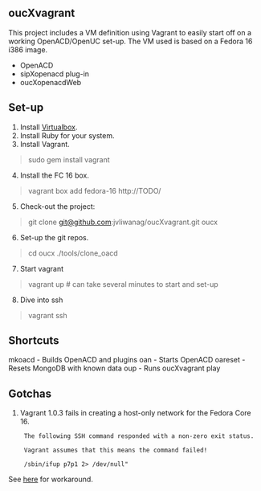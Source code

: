 oucXvagrant
-----------

This project includes a VM definition using Vagrant to easily start off on a working OpenACD/OpenUC set-up. The VM used is based on a Fedora 16 i386 image.

* OpenACD
* sipXopenacd plug-in
* oucXopenacdWeb


Set-up
------

1. Install [Virtualbox](http://virtualbox.org/).
2. Install Ruby for your system.
3. Install Vagrant.
> sudo gem install vagrant
4. Install the FC 16 box.
> vagrant box add fedora-16 http://TODO/
5. Check-out the project:
> git clone git@github.com:jvliwanag/oucXvagrant.git oucx
6. Set-up the git repos.
> cd oucx
> ./tools/clone_oacd
7. Start vagrant
> vagrant up # can take several minutes to start and set-up
8. Dive into ssh
> vagrant ssh

Shortcuts
---------
mkoacd - Builds OpenACD and plugins
oan - Starts OpenACD
oareset - Resets MongoDB with known data
oup - Runs oucXvagrant play


Gotchas
-------

1. Vagrant 1.0.3 fails in creating a host-only network for the Fedora Core 16. 

        The following SSH command responded with a non-zero exit status.

        Vagrant assumes that this means the command failed!

        /sbin/ifup p7p1 2> /dev/null"

See [here](https://github.com/monvillalon/vagrant/commit/dc9830350a0f2be3bb7a4b4e9fcefaed66c6a26a) for workaround.
